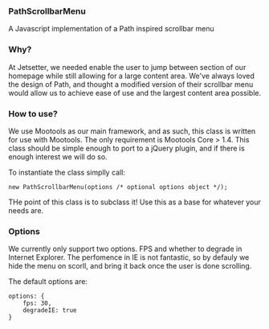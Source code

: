 ### PathScrollbarMenu
A Javascript implementation of a Path inspired scrollbar menu

### Why?
At Jetsetter, we needed enable the user to jump between section of our homepage while still allowing for a large content area. We've always loved the design of Path, and thought a modified version of their scrollbar menu would allow us to achieve ease of use and the largest content area possible.

### How to use?
We use Mootools as our main framework, and as such, this class is written for use with Mootools. The only requirement is Mootools Core > 1.4. This class should be simple enough to port to a jQuery plugin, and if there is enough interest we will do so. 

To instantiate the class simplly call:

	new PathScrollbarMenu(options /* optional options object */);

THe point of this class is to subclass it! Use this as a base for whatever your needs are.


### Options
We currently only support two options. FPS and whether to degrade in Internet Explorer. The perfomence in IE is not fantastic, so by defauly we hide the menu on scorll, and bring it back once the user is done scrolling. 

The default options are:

	options: {
		fps: 30,
		degradeIE: true 
	}